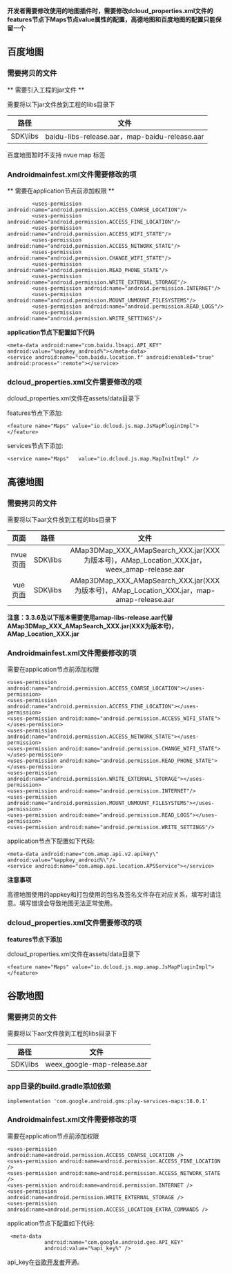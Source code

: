 **开发者需要修改使用的地图插件时，需要修改dcloud_properties.xml文件的features节点下Maps节点value属性的配置，高德地图和百度地图的配置只能保留一个**

## 百度地图 

### 需要拷贝的文件 

** 需要引入工程的jar文件 **

需要将以下jar文件放到工程的libs目录下

| 路径 | 文件 | 
| :-------: | :-------: |
| SDK\libs |baidu-libs-release.aar，map-baidu-release.aar|

百度地图暂时不支持 nvue map 标签

### Androidmainfest.xml文件需要修改的项 

** 需要在application节点前添加权限 **

~~~
        <uses-permission android:name="android.permission.ACCESS_COARSE_LOCATION"/>
        <uses-permission android:name="android.permission.ACCESS_FINE_LOCATION"/>
        <uses-permission android:name="android.permission.ACCESS_WIFI_STATE"/>
        <uses-permission android:name="android.permission.ACCESS_NETWORK_STATE"/>
        <uses-permission android:name="android.permission.CHANGE_WIFI_STATE"/>
        <uses-permission android:name="android.permission.READ_PHONE_STATE"/>
        <uses-permission android:name="android.permission.WRITE_EXTERNAL_STORAGE"/>
        <uses-permission android:name="android.permission.INTERNET"/>
        <uses-permission android:name="android.permission.MOUNT_UNMOUNT_FILESYSTEMS"/>
        <uses-permission android:name="android.permission.READ_LOGS"/>
        <uses-permission android:name="android.permission.WRITE_SETTINGS"/>
~~~

**application节点下配置如下代码**

~~~
<meta-data android:name="com.baidu.lbsapi.API_KEY" android:value="%appkey_android%"></meta-data>
<service android:name="com.baidu.location.f" android:enabled="true" android:process=":remote"></service>
~~~

### dcloud_properties.xml文件需要修改的项

dcloud_properties.xml文件在assets/data目录下

features节点下添加: 
~~~
<feature name="Maps" value="io.dcloud.js.map.JsMapPluginImpl"></feature>
~~~

services节点下添加:

~~~
<service name="Maps"   value="io.dcloud.js.map.MapInitImpl" />
~~~

## 高德地图

### 需要拷贝的文件 

需要将以下aar文件放到工程的libs目录下

| 页面 | 路径 | 文件 | 
| :-------: | :-------: | :-------: |
|nvue页面| SDK\libs | AMap3DMap_XXX_AMapSearch_XXX.jar(XXX为版本号)，AMap_Location_XXX.jar，weex_amap-release.aar |
|vue页面 | SDK\libs | AMap3DMap_XXX_AMapSearch_XXX.jar(XXX为版本号)，AMap_Location_XXX.jar，map-amap-release.aar |

**注意：3.3.6及以下版本需要使用amap-libs-release.aar代替AMap3DMap_XXX_AMapSearch_XXX.jar(XXX为版本号)，AMap_Location_XXX.jar**

### Androidmainfest.xml文件需要修改的项

需要在application节点前添加权限

~~~
<uses-permission android:name="android.permission.ACCESS_COARSE_LOCATION"></uses-permission>
<uses-permission android:name="android.permission.ACCESS_FINE_LOCATION"></uses-permission>
<uses-permission android:name="android.permission.ACCESS_WIFI_STATE"></uses-permission>
<uses-permission android:name="android.permission.ACCESS_NETWORK_STATE"></uses-permission>
<uses-permission android:name="android.permission.CHANGE_WIFI_STATE"></uses-permission>
<uses-permission android:name="android.permission.READ_PHONE_STATE"></uses-permission>
<uses-permission android:name="android.permission.WRITE_EXTERNAL_STORAGE"></uses-permission>
<uses-permission android:name="android.permission.INTERNET"/>
<uses-permission android:name="android.permission.MOUNT_UNMOUNT_FILESYSTEMS"></uses-permission>
<uses-permission android:name="android.permission.READ_LOGS"></uses-permission>
<uses-permission android:name="android.permission.WRITE_SETTINGS"/>
~~~

application节点下配置如下代码:

~~~
<meta-data android:name="com.amap.api.v2.apikey\" android:value="%appkey_android%\"/>
<service android:name="com.amap.api.location.APSService"></service>
~~~

**注意事项**

高德地图使用的appkey和打包使用的包名及签名文件存在对应关系，填写时请注意。填写错误会导致地图无法正常使用。

### dcloud_properties.xml文件需要修改的项

**features节点下添加** 

dcloud_properties.xml文件在assets/data目录下 

~~~
<feature name="Maps" value="io.dcloud.js.map.amap.JsMapPluginImpl"></feature>
~~~


## 谷歌地图
### 需要拷贝的文件
需要将以下aar文件放到工程的libs目录下

| 路径 | 文件 | 
| :-------: | :-------: |
| SDK\libs |weex_google-map-release.aar|


### app目录的build.gradle添加依赖
~~~
implementation 'com.google.android.gms:play-services-maps:18.0.1'
~~~

### Androidmainfest.xml文件需要修改的项

需要在application节点前添加权限

~~~
<uses-permission android:name=android.permission.ACCESS_COARSE_LOCATION />
<uses-permission android:name=android.permission.ACCESS_FINE_LOCATION />
<uses-permission android:name=android.permission.ACCESS_NETWORK_STATE />
<uses-permission android:name=android.permission.INTERNET />
<uses-permission android:name=android.permission.WRITE_EXTERNAL_STORAGE />
<uses-permission android:name=android.permission.ACCESS_LOCATION_EXTRA_COMMANDS />
~~~

application节点下配置如下代码:

~~~
 <meta-data
            android:name="com.google.android.geo.API_KEY"
            android:value="%api_key%" />
~~~

api_key在[谷歌开发者](https://mapsplatform.google.com/)开通。





<!--
## 百度定位

### 需要拷贝的文件

**需要引入工程的jar/aar文件**

需要将以下jar/aar文件放到工程的libs目录下

| 路径 | 文件 | 
| :-------: | :-------: |
| SDK\libs | baidu-libs-release.aar, geolocation-baidu-release.aar|

**application节点下配置如下代码**

~~~
<meta-data android:name="com.baidu.lbsapi.API_KEY" android:value="%appkey_android%"></meta-data>
<service android:name="com.baidu.location.f" android:enabled="true" android:process=":remote"></service>
~~~

## 高德定位

### 需要拷贝的文件

**需要引入工程的jar/aar文件**

需要将以下jar/aar文件放到工程的libs目录下

| 路径 | 文件 | 
| :-------: | :-------: |
| SDK\libs | amap-libs-release.aar, geolocation-amap-release.aar |

### Androidmainfest.xml文件需要修改的项

**需要在application节点前添加权限**

~~~
<uses-permission android:name="android.permission.ACCESS_COARSE_LOCATION"/>
<uses-permission android:name="android.permission.ACCESS_FINE_LOCATION"/>
<uses-permission android:name="android.permission.ACCESS_WIFI_STATE"/>
<uses-permission android:name="android.permission.ACCESS_NETWORK_STATE"/>
<uses-permission android:name="android.permission.CHANGE_WIFI_STATE"/>
<uses-permission android:name="android.permission.READ_PHONE_STATE"/>
<uses-permission android:name="android.permission.WRITE_EXTERNAL_STORAGE"/>
<uses-permission android:name="android.permission.INTERNET"/>
<uses-permission android:name="android.permission.MOUNT_UNMOUNT_FILESYSTEMS"/>
<uses-permission android:name="android.permission.READ_LOGS"/>
<uses-permission android:name="android.permission.WRITE_SETTINGS"/>
~~~

**application节点下配置如下代码**

~~~
<meta-data android:name="com.amap.api.v2.apikey" android:value=\"%用户申请的APPkey%\"></meta-data>
<service android:name="com.amap.api.location.APSService"></service>
~~~

## 系统定位

### 需要拷贝的文件

**最新SDK使用系统定位已不需要引入任何文件**

### Androidmainfest.xml文件需要修改的项

**需要在application节点前添加权限**

~~~
<uses-permission android:name="android.permission.ACCESS_COARSE_LOCATION"/>
<uses-permission android:name="android.permission.ACCESS_FINE_LOCATION"/>
<uses-permission android:name="android.permission.ACCESS_WIFI_STATE"/>
<uses-permission android:name="android.permission.ACCESS_NETWORK_STATE"/>
<uses-permission android:name="android.permission.CHANGE_WIFI_STATE"/>
<uses-permission android:name="android.permission.READ_PHONE_STATE"/>
<uses-permission android:name="android.permission.WRITE_EXTERNAL_STORAGE"/>
<uses-permission android:name="android.permission.INTERNET"/>
<uses-permission android:name="android.permission.MOUNT_UNMOUNT_FILESYSTEMS"/>
<uses-permission android:name="android.permission.READ_LOGS"/>
<uses-permission android:name="android.permission.WRITE_SETTINGS"/>
~~~

-->